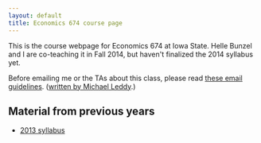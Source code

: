 ```yaml
---
layout: default
title: Economics 674 course page
---
```


[leddy]: http://mleddy.blogspot.com/2005/01/how-to-e-mail-professor.html

This is the course webpage for Economics 674 at Iowa State. Helle
Bunzel and I are co-teaching it in Fall 2014, but haven't finalized
the 2014 syllabus yet.

Before emailing me or the TAs about this class, please read [these
email guidelines](/dl/email-instructions).
([written by Michael Leddy][leddy].)

Material from previous years
----------------------------
* [2013 syllabus](syllabus-2013)

